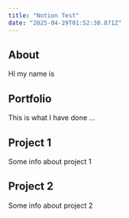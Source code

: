 ```yaml
---
title: "Notion Test"
date: "2025-04-29T01:52:30.871Z"
---
```



## About

Hi my name is


## Portfolio

This is what I have done …


## Project 1

Some info about project 1


## Project 2

Some info about project 2

